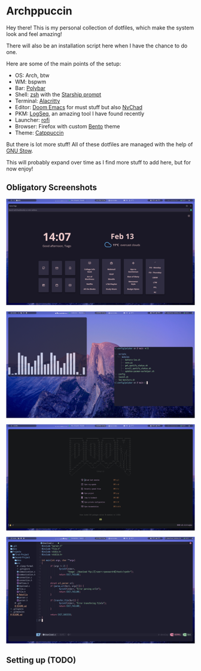 # Archppuccin

Hey there! This is my personal collection of dotfiles, which make the system look and feel amazing!

There will also be an installation script here when I have the chance to do one.

Here are some of the main points of the setup:

- OS: Arch, btw
- WM: bspwm
- Bar: [Polybar](https://github.com/polybar/polybar)
- Shell: [zsh](https://wiki.archlinux.org/title/Zsh) with the [Starship prompt](https://starship.rs/)
- Terminal: [Alacritty](https://alacritty.org/)
- Editor: [Doom Emacs](https://github.com/hlissner/doom-emacs) for must stuff but also [NvChad](https://github.com/NvChad/NvChad)
- PKM: [LogSeq](https://github.com/logseq/logseq), an amazing tool I have found recently
- Launcher: [rofi](https://github.com/davatorium/rofi/)
- Browser: Firefox with custom [Bento](https://github.com/migueravila/Bento) theme
- Theme: [Catppuccin](https://github.com/catppuccin/)

But there is lot more stuff! All of these dotfiles are managed with the help of [GNU Stow](https://www.gnu.org/software/stow/).

This will probably expand over time as I find more stuff to add here, but for now enjoy!

## Obligatory Screenshots

![Firefox setup](./assets/firefox.png)

![Floating terminals](./assets/term.png)

![Doom Emacs in all its glory](./assets/doom.png)

![Neovim setup](./assets/nvim.png)

## Setting up (TODO)
